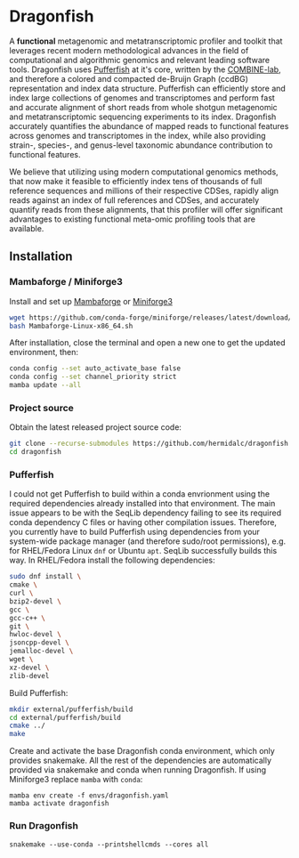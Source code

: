 # Dragonfish

A **functional** metagenomic and metatranscriptomic profiler and toolkit
that leverages recent modern methodological advances in the field of
computational and algorithmic genomics and relevant leading software tools.
Dragonfish uses [Pufferfish](https://github.com/COMBINE-lab/pufferfish) at
it's core, written by the [COMBINE-lab](https://github.com/COMBINE-lab), and
therefore a colored and compacted de-Bruijn Graph (ccdBG) representation and
index data structure. Pufferfish can efficiently store and index large
collections of genomes and transcriptomes and perform fast and accurate
alignment of short reads from whole shotgun metagenomic and metatranscriptomic
sequencing experiments to its index. Dragonfish accurately quantifies the
abundance of mapped reads to functional features across genomes and
transcriptomes in the index, while also providing strain-, species-, and
genus-level taxonomic abundance contribution to functional features.

We believe that utilizing using modern computational genomics methods, that now
make it feasible to efficiently index tens of thousands of full reference
sequences and millions of their respective CDSes, rapidly align reads against
an index of full references and CDSes, and accurately quantify reads from these
alignments, that this profiler will offer significant advantages to existing
functional meta-omic profiling tools that are available.

## Installation

### Mambaforge / Miniforge3

Install and set up
[Mambaforge](https://github.com/conda-forge/miniforge#mambaforge) or
[Miniforge3](https://github.com/conda-forge/miniforge#miniforge3)

```bash
wget https://github.com/conda-forge/miniforge/releases/latest/download/Mambaforge-Linux-x86_64.sh
bash Mambaforge-Linux-x86_64.sh
```

After installation, close the terminal and open a new one to get the updated
environment, then:

```bash
conda config --set auto_activate_base false
conda config --set channel_priority strict
mamba update --all
```

### Project source

Obtain the latest released project source code:

```bash
git clone --recurse-submodules https://github.com/hermidalc/dragonfish.git
cd dragonfish
```


### Pufferfish

I could not get Pufferfish to build within a conda envrionment using the
required dependencies already installed into that environment. The main
issue appears to be with the SeqLib dependency failing to see its required
conda dependency C files or having other compilation issues. Therefore,
you currently have to build Pufferfish using dependencies from your
system-wide package manager (and therefore sudo/root permissions), e.g.
for RHEL/Fedora Linux `dnf` or Ubuntu `apt`. SeqLib successfully builds
this way. In RHEL/Fedora install the following dependencies:

```bash
sudo dnf install \
cmake \
curl \
bzip2-devel \
gcc \
gcc-c++ \
git \
hwloc-devel \
jsoncpp-devel \
jemalloc-devel \
wget \
xz-devel \
zlib-devel
```

Build Pufferfish:

```bash
mkdir external/pufferfish/build
cd external/pufferfish/build
cmake ../
make
```

Create and activate the base Dragonfish conda environment, which only
provides snakemake. All the rest of the dependencies are automatically
provided via snakemake and conda when running Dragonfish. If using
Miniforge3 replace `mamba` with `conda`:

```
mamba env create -f envs/dragonfish.yaml
mamba activate dragonfish
```

### Run Dragonfish

```
snakemake --use-conda --printshellcmds --cores all
```
